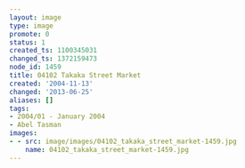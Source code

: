 ```yaml
---
layout: image
type: image
promote: 0
status: 1
created_ts: 1100345031
changed_ts: 1372159473
node_id: 1459
title: 04102 Takaka Street Market
created: '2004-11-13'
changed: '2013-06-25'
aliases: []
tags:
- 2004/01 - January 2004
- Abel Tasman
images:
- - src: image/images/04102_takaka_street_market-1459.jpg
    name: 04102_takaka_street_market-1459.jpg
---
```


